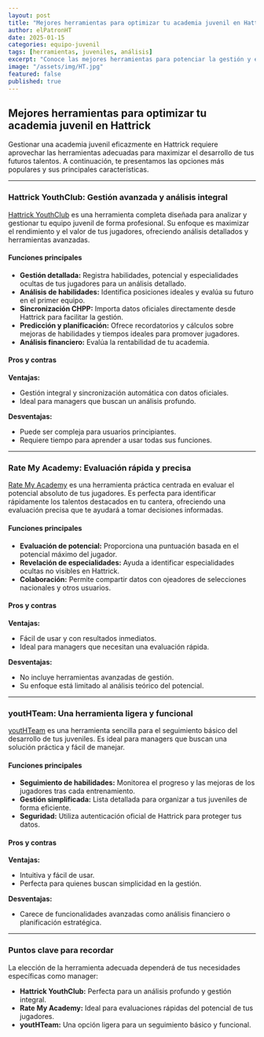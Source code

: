 ```yaml
---
layout: post
title: "Mejores herramientas para optimizar tu academia juvenil en Hattrick"
author: elPatronHT
date: 2025-01-15
categories: equipo-juvenil
tags: [herramientas, juveniles, análisis]
excerpt: "Conoce las mejores herramientas para potenciar la gestión y el rendimiento de tu cantera en Hattrick."
image: "/assets/img/HT.jpg"
featured: false
published: true
---
```


## Mejores herramientas para optimizar tu academia juvenil en Hattrick

Gestionar una academia juvenil eficazmente en Hattrick requiere aprovechar las herramientas adecuadas para maximizar el desarrollo de tus futuros talentos. A continuación, te presentamos las opciones más populares y sus principales características.

---

### Hattrick YouthClub: Gestión avanzada y análisis integral

<a href="https://www.hattrick-youthclub.org/" target="_blank" rel="noopener noreferrer"> Hattrick YouthClub</a> es una herramienta completa diseñada para analizar y gestionar tu equipo juvenil de forma profesional. Su enfoque es maximizar el rendimiento y el valor de tus jugadores, ofreciendo análisis detallados y herramientas avanzadas.

#### Funciones principales

- **Gestión detallada:** Registra habilidades, potencial y especialidades ocultas de tus jugadores para un análisis detallado.
- **Análisis de habilidades:** Identifica posiciones ideales y evalúa su futuro en el primer equipo.
- **Sincronización CHPP:** Importa datos oficiales directamente desde Hattrick para facilitar la gestión.
- **Predicción y planificación:** Ofrece recordatorios y cálculos sobre mejoras de habilidades y tiempos ideales para promover jugadores.
- **Análisis financiero:** Evalúa la rentabilidad de tu academia.

#### Pros y contras

**Ventajas:**

- Gestión integral y sincronización automática con datos oficiales.
- Ideal para managers que buscan un análisis profundo.

**Desventajas:**

- Puede ser compleja para usuarios principiantes.
- Requiere tiempo para aprender a usar todas sus funciones.

---

### Rate My Academy: Evaluación rápida y precisa

<a href="https://www.rate-my.academy/" target="_blank" rel="noopener noreferrer"> Rate My Academy</a> es una herramienta práctica centrada en evaluar el potencial absoluto de tus jugadores. Es perfecta para identificar rápidamente los talentos destacados en tu cantera, ofreciendo una evaluación precisa que te ayudará a tomar decisiones informadas.

#### Funciones principales

- **Evaluación de potencial:** Proporciona una puntuación basada en el potencial máximo del jugador.
- **Revelación de especialidades:** Ayuda a identificar especialidades ocultas no visibles en Hattrick.
- **Colaboración:** Permite compartir datos con ojeadores de selecciones nacionales y otros usuarios.

#### Pros y contras

**Ventajas:**

- Fácil de usar y con resultados inmediatos.
- Ideal para managers que necesitan una evaluación rápida.

**Desventajas:**

- No incluye herramientas avanzadas de gestión.
- Su enfoque está limitado al análisis teórico del potencial.

---

### youtHTeam: Una herramienta ligera y funcional

<a href="https://youthteam.moshu.ro/" target="_blank" rel="noopener noreferrer"> youtHTeam</a> es una herramienta sencilla para el seguimiento básico del desarrollo de tus juveniles. Es ideal para managers que buscan una solución práctica y fácil de manejar.

#### Funciones principales

- **Seguimiento de habilidades:** Monitorea el progreso y las mejoras de los jugadores tras cada entrenamiento.
- **Gestión simplificada:** Lista detallada para organizar a tus juveniles de forma eficiente.
- **Seguridad:** Utiliza autenticación oficial de Hattrick para proteger tus datos.

#### Pros y contras

**Ventajas:**

- Intuitiva y fácil de usar.
- Perfecta para quienes buscan simplicidad en la gestión.

**Desventajas:**

- Carece de funcionalidades avanzadas como análisis financiero o planificación estratégica.

---

### Puntos clave para recordar

La elección de la herramienta adecuada dependerá de tus necesidades específicas como manager:

- **Hattrick YouthClub:** Perfecta para un análisis profundo y gestión integral.
- **Rate My Academy:** Ideal para evaluaciones rápidas del potencial de tus jugadores.
- **youtHTeam:** Una opción ligera para un seguimiento básico y funcional.